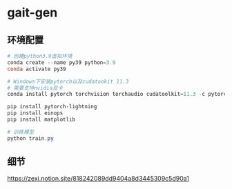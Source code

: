 # gait-gen

## 环境配置

```Powershell
# 创建python3.9虚拟环境
conda create --name py39 python=3.9
conda activate py39 

# Windows下安装pytorch以及cudatookit 11.3
# 需要支持nvidia显卡
conda install pytorch torchvision torchaudio cudatoolkit=11.3 -c pytorch

pip install pytorch-lightning
pip install einops
pip install matplotlib

# 训练模型
python train.py
```

## 细节

https://zexi.notion.site/818242089dd9404a8d3445309c5d90a1
